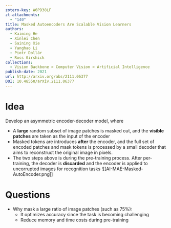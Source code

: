 ```yaml
---
zotero-key: W6PD38LF
zt-attachments:
  - "140"
title: Masked Autoencoders Are Scalable Vision Learners
authors:
  - Kaiming He
  - Xinlei Chen
  - Saining Xie
  - Yanghao Li
  - Piotr Dollár
  - Ross Girshick
collections:
  - Vision Backbone > Computer Vision > Artificial Intelligence
publish-date: 2021
url: http://arxiv.org/abs/2111.06377
DOI: 10.48550/arXiv.2111.06377
---
```

# Idea
Develop an asymmetric encoder-decoder model, where
- A **large** random subset of image patches is masked out, and the **visible patches** are taken as the input of the encoder
- Masked tokens are introduces **after** the encoder, and the full set of encoded patches and mask tokens is processed by a small decoder that aims to reconstruct the original image in pixels.
- The two steps above is during the pre-training process. After per-training, the decoder is **discarded** and the encoder is applied to uncorrupted images for recognition tasks
![[AI-MAE-Masked-AutoEncoder.png]]
# Questions
- Why mask a large ratio of image patches (such as 75%): 
	- It optimizes accuracy since the task is becoming challenging
	- Reduce memory and time costs during pre-training